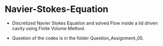 # Navier-Stokes-Equation
- Discretized Navier Stokes Equation and solved Flow inside a lid driven cavity using Finite Volume Method.

- Question of the codes is in the folder Question_Assignment_05.



